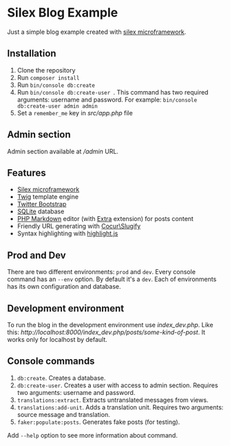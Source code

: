 # Silex Blog Example

Just a simple blog example created with [silex microframework](http://silex.sensiolabs.org/).

## Installation

1. Clone the repository
2. Run `composer install`
3. Run `bin/console db:create`
4. Run `bin/console db:create-user `. This command has two required arguments: username and password. For example: `bin/console db:create-user admin admin`
5. Set a `remember_me` key in _src/app.php_ file

## Admin section

Admin section available at _/admin_ URL.

## Features

- [Silex microframework](http://silex.sensiolabs.org/)
- [Twig](http://twig.sensiolabs.org/) template engine
- [Twitter Bootstrap](http://getbootstrap.com/)
- [SQLite](https://www.sqlite.org/about.html) database
- [PHP Markdown](http://michelf.ca/projects/php-markdown/) editor (with [Extra](http://michelf.ca/projects/php-markdown/extra/) extension) for posts content
- Friendly URL generating with [Cocur\Slugify](https://github.com/cocur/slugify)
- Syntax highlighting with [highlight.js](http://highlightjs.org)

## Prod and Dev

There are two different environments: `prod` and `dev`. Every console command has an `--env` option. By default it's a `dev`. Each of environments has its own configuration and database.

## Development environment

To run the blog in the development environment use *index_dev.php*. Like this: *http://localhost:8000/index_dev.php/posts/some-kind-of-post*. It works only for localhost by default.

## Console commands

1. `db:create`. Creates a database.
2. `db:create-user`. Creates a user with access to admin section. Requires two arguments: username and password.
3. `translations:extract`. Extracts untranslated messages from views.
4. `translations:add-unit`. Adds a translation unit. Requires two arguments: source message and translation.
5. `faker:populate:posts`. Generates fake posts (for testing).

Add `--help` option to see more information about command.
